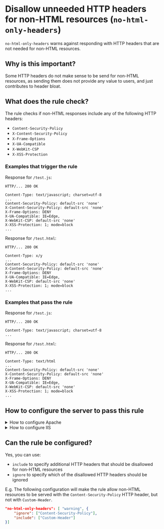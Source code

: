 # Disallow unneeded HTTP headers for non-HTML resources (`no-html-only-headers`)

`no-html-only-headers` warns against responding with HTTP headers that
are not needed for non-HTML resources.

## Why is this important?

Some HTTP headers do not make sense to be send for non-HTML
resources, as sending them does not provide any value to users,
and just contributes to header bloat.

## What does the rule check?

The rule checks if non-HTML responses include any of the following
HTTP headers:

* `Content-Security-Policy`
* `X-Content-Security-Policy`
* `X-Frame-Options`
* `X-UA-Compatible`
* `X-WebKit-CSP`
* `X-XSS-Protection`

### Examples that **trigger** the rule

Response for `/test.js`:

```text
HTTP/... 200 OK

Content-Type: text/javascript; charset=utf-8
...
Content-Security-Policy: default-src 'none'
X-Content-Security-Policy: default-src 'none'
X-Frame-Options: DENY
X-UA-Compatible: IE=Edge,
X-WebKit-CSP: default-src 'none'
X-XSS-Protection: 1; mode=block
...
```

Response for `/test.html`:

```text
HTTP/... 200 OK

Content-Type: x/y
...
Content-Security-Policy: default-src 'none'
X-Content-Security-Policy: default-src 'none'
X-Frame-Options: DENY
X-UA-Compatible: IE=Edge,
X-WebKit-CSP: default-src 'none'
X-XSS-Protection: 1; mode=block
...
```

### Examples that **pass** the rule

Response for `/test.js`:

```text
HTTP/... 200 OK

Content-Type: text/javascript; charset=utf-8
...
```

Response for `/test.html`:

```text
HTTP/... 200 OK

Content-Type: text/html
...
Content-Security-Policy: default-src 'none'
X-Content-Security-Policy: default-src 'none'
X-Frame-Options: DENY
X-UA-Compatible: IE=Edge,
X-WebKit-CSP: default-src 'none'
X-XSS-Protection: 1; mode=block
...
```

## How to configure the server to pass this rule

<!-- markdownlint-disable MD033 -->

<details>
<summary>How to configure Apache</summary>

Apache can be configured to remove headers using the [`Header`
directive][header directive].

To remove the headers that are not needed for non-HTML resources,
you can do something such as the following:

```apache
<IfModule mod_headers.c>

    # Because `mod_headers` cannot match based on the content-type,
    # the following workaround needs to be used.

    <FilesMatch "\.(appcache|atom|bbaw|bmp|crx|css|cur|eot|f4[abpv]|flv|geojson|gif|htc|ic[os]|jpe?g|m?js|json(ld)?|m4[av]|manifest|map|markdown|md|mp4|oex|og[agv]|opus|otf|pdf|png|rdf|rss|safariextz|svgz?|swf|topojson|tt[cf]|txt|vcard|vcf|vtt|webapp|web[mp]|webmanifest|woff2?|xloc|xml|xpi)$">
        Header unset Content-Security-Policy
        Header unset X-Content-Security-Policy
        Header unset X-Frame-Options
        Header unset X-UA-Compatible
        Header unset X-WebKit-CSP
        Header unset X-XSS-Protection
    </FilesMatch>
</IfModule>
```

Note that:

* The above snippet works with Apache `v2.2.0+`, but you need to have
  [`mod_headers`][mod_headers] [enabled][how to enable apache modules]
  in order for it to take effect.

* If you have access to the [main Apache configuration file][main
  apache conf file] (usually called `httpd.conf`), you should add
  the logic in, for example, a [`<Directory>`][apache directory]
  section in that file. This is usually the recommended way as
  [using `.htaccess` files slows down][htaccess is slow] Apache!

  If you don't have access to the main configuration file (quite
  common with hosting services), just add the snippets in a `.htaccess`
  file in the root of the web site/app.

</details>

<details>
<summary>How to configure IIS</summary>

If your application is adding the headers unconditionally to all
responses and you cannot modify it, the solution is to create
[`URL rewrite` rules][url rewrite] that will remove them from
any resource whose `Content-Type` header isn't `text/html`:

```xml
<configuration>
     <system.webServer>
        <rewrite>
            <outboundRules>
                 <rule name="Content-Security-Policy">
                    <match serverVariable="RESPONSE_Content_Security_Policy" pattern=".*" />
                    <conditions>
                        <add input="{RESPONSE_CONTENT_TYPE}" pattern="^text/html" negate="true" />
                    </conditions>
                    <action type="Rewrite" value=""/>
                </rule>
                <rule name="X-Content-Security-Policy">
                    <match serverVariable="RESPONSE_X_Content_Security_Policy" pattern=".*" />
                    <conditions>
                        <add input="{RESPONSE_CONTENT_TYPE}" pattern="^text/html" negate="true" />
                    </conditions>
                    <action type="Rewrite" value=""/>
                </rule>
                <rule name="X-Frame-Options">
                    <match serverVariable="RESPONSE_X_Frame_Options" pattern=".*" />
                    <conditions>
                        <add input="{RESPONSE_CONTENT_TYPE}" pattern="^text/html" negate="true" />
                    </conditions>
                    <action type="Rewrite" value=""/>
                </rule>
                <rule name="X-UA-Compatible">
                    <match serverVariable="RESPONSE_X_UA_Compatible" pattern=".*" />
                    <conditions>
                        <add input="{RESPONSE_CONTENT_TYPE}" pattern="^text/html" negate="true" />
                    </conditions>
                    <action type="Rewrite" value=""/>
                </rule>
                <rule name="X-WebKit-CSP">
                    <match serverVariable="RESPONSE_X_Webkit_csp" pattern=".*" />
                    <conditions>
                        <add input="{RESPONSE_CONTENT_TYPE}" pattern="^text/html" negate="true" />
                    </conditions>
                    <action type="Rewrite" value=""/>
                </rule>
                <rule name="X-XSS-Protection">
                    <match serverVariable="RESPONSE_X_XSS_Protection" pattern=".*" />
                    <conditions>
                        <add input="{RESPONSE_CONTENT_TYPE}" pattern="^text/html" negate="true" />
                    </conditions>
                    <action type="Rewrite" value=""/>
                </rule>
            </outboundRules>
        </rewrite>
    </system.webServer>
</configuration>
```

Note that:

* If your site uses a mime type different than `text/html` to serve
  HTML content (e.g.: `application/xhtml+xml`), you'll have to update
  the value of `pattern`.
* The above snippet works with IIS 7+.
* You should use the above snippet in the `web.config` of your
  application.

</details>

<!-- markdownlint-enable MD033 -->

## Can the rule be configured?

Yes, you can use:

* `include` to specify additional HTTP headers that should
  be disallowed for non-HTML resources
* `ignore` to specify which of the disallowed HTTP headers
  should be ignored

E.g. The following configuration will make the rule allow non-HTML
resources to be served with the `Content-Security-Policy` HTTP header,
but not with `Custom-Header`.

```json
"no-html-only-headers": [ "warning", {
    "ignore": ["Content-Security-Policy"],
    "include": ["Custom-Header"]
}]
```

<!-- Apache links -->

[apache directory]: https://httpd.apache.org/docs/current/mod/core.html#directory
[how to enable apache modules]: https://github.com/h5bp/server-configs-apache/wiki/How-to-enable-Apache-modules
[htaccess is slow]: https://httpd.apache.org/docs/current/howto/htaccess.html#when
[main apache conf file]: https://httpd.apache.org/docs/current/configuring.html#main
[mod_headers]: https://httpd.apache.org/docs/current/mod/mod_headers.html

<!-- IIS links -->

[url rewrite]: https://docs.microsoft.com/en-us/iis/extensions/url-rewrite-module/using-the-url-rewrite-module
